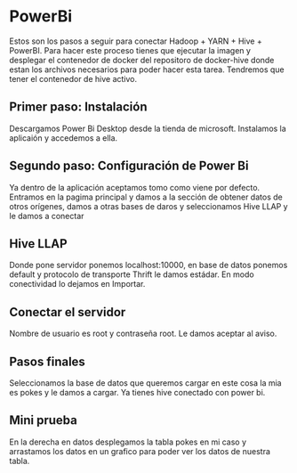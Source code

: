 # PowerBi
Estos son los pasos a seguir para conectar Hadoop + YARN + Hive + PowerBI.
Para hacer este proceso tienes que ejecutar la imagen y desplegar el contenedor de docker del repositoro de docker-hive donde estan los archivos necesarios para poder hacer esta tarea. Tendremos que tener el contenedor de hive activo.

## Primer paso: Instalación
Descargamos Power Bi Desktop desde la tienda de microsoft. Instalamos la aplicaión y accedemos a ella.

## Segundo paso: Configuración de Power Bi
Ya dentro de la aplicación aceptamos tomo como viene por defecto.
Entramos en la pagima principal y damos a la sección de obtener datos de otros orígenes, damos a otras bases de daros y seleccionamos Hive LLAP y le damos a conectar

## Hive LLAP
Donde pone servidor ponemos localhost:10000, en base de datos ponemos default y protocolo de transporte Thrift le damos estádar. En modo conectividad lo dejamos en Importar.

## Conectar el servidor
Nombre de usuario es root y contraseña root. Le damos aceptar al aviso.

## Pasos finales
Seleccionamos la base de datos que queremos cargar en este cosa la mia es pokes y le damos a cargar.
Ya tienes hive conectado con power bi.

## Mini prueba 
En la derecha en datos desplegamos la tabla pokes en mi caso y arrastamos los datos en un grafico para poder ver los datos de nuestra tabla.

